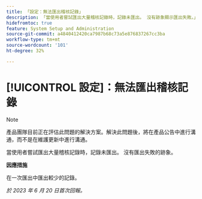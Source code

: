 ```yaml
---
title: 「設定：無法匯出稽核記錄」
description: 「當使用者嘗試匯出大量稽核記錄時，記錄未匯出。 沒有跡象顯示匯出失敗。」
hidefromtoc: true
feature: System Setup and Administration
source-git-commit: a4840412420ca7987b68c73a5e876837267cc3ba
workflow-type: tm+mt
source-wordcount: '101'
ht-degree: 32%

---
```



# [!UICONTROL 設定]：無法匯出稽核記錄

>[!NOTE]
>
>產品團隊目前正在評估此問題的解決方案。解決此問題後，將在產品公告中進行溝通，而不是在維護更新中進行溝通。

當使用者嘗試匯出大量稽核記錄時，記錄未匯出。 沒有匯出失敗的跡象。

**因應措施**

在一次匯出中匯出較少的記錄。

_於 2023 年 6 月 20 日首次回報。_
